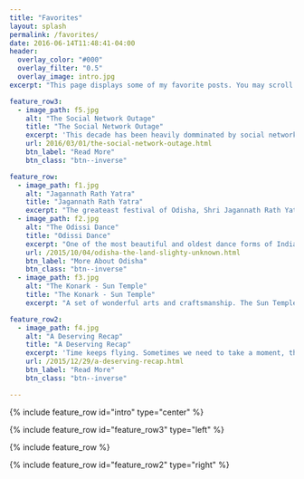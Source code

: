 ```yaml
---
title: "Favorites"
layout: splash
permalink: /favorites/
date: 2016-06-14T11:48:41-04:00
header:
  overlay_color: "#000"
  overlay_filter: "0.5"
  overlay_image: intro.jpg
excerpt: "This page displays some of my favorite posts. You may scroll down to hover through this gallery of posts..."

feature_row3:
  - image_path: f5.jpg
    alt: "The Social Network Outage"
    title: "The Social Network Outage"
    excerpt: 'This decade has been heavily domminated by social networks. Our lives have changed significantly! But, are we moving in the right direction? Click on the read more button for a synthesis.'
    url: 2016/03/01/the-social-network-outage.html
    btn_label: "Read More"
    btn_class: "btn--inverse"

feature_row:
  - image_path: f1.jpg
    alt: "Jagannath Rath Yatra"
    title: "Jagannath Rath Yatra"
    excerpt: "The greateast festival of Odisha, Shri Jagannath Rath Yatra."
  - image_path: f2.jpg
    alt: "The Odissi Dance"
    title: "Odissi Dance"
    excerpt: "One of the most beautiful and oldest dance forms of India."
    url: /2015/10/04/odisha-the-land-slighty-unknown.html
    btn_label: "More About Odisha"
    btn_class: "btn--inverse"
  - image_path: f3.jpg
    alt: "The Konark - Sun Temple"
    title: "The Konark - Sun Temple"
    excerpt: "A set of wonderful arts and craftsmanship. The Sun Temple - Konark, Odisha"

feature_row2:
  - image_path: f4.jpg
    alt: "A Deserving Recap"
    title: "A Deserving Recap"
    excerpt: 'Time keeps flying. Sometimes we need to take a moment, think and review ourselves. So here is an abstract recap and review of the years 2014 and 2015 in my life.'
    url: /2015/12/29/a-deserving-recap.html
    btn_label: "Read More"
    btn_class: "btn--inverse"

---
```


{% include feature_row id="intro" type="center" %}

{% include feature_row id="feature_row3" type="left" %}

{% include feature_row %}

{% include feature_row id="feature_row2" type="right" %}